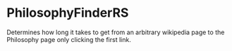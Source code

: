 # PhilosophyFinderRS
Determines how long it takes to get from an arbitrary wikipedia page to the Philosophy page only clicking the first link.
